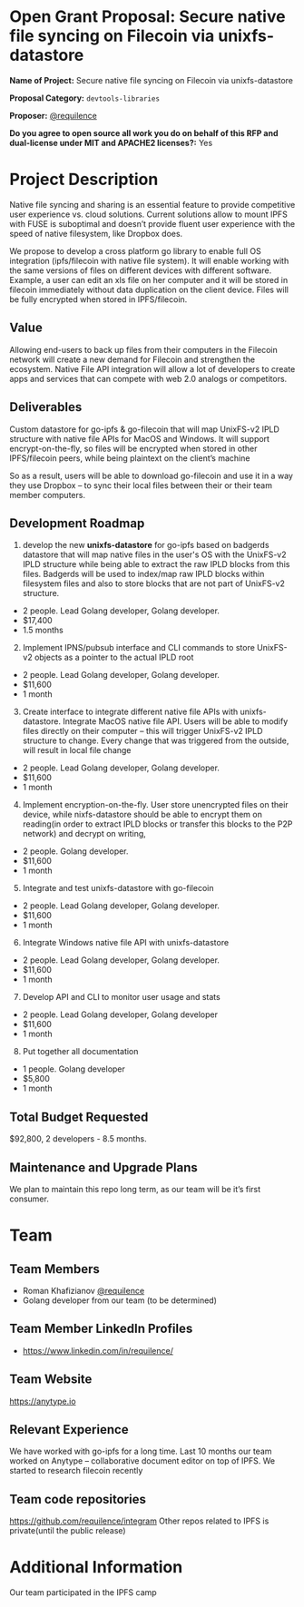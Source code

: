 # Open Grant Proposal: Secure native file syncing on Filecoin via unixfs-datastore

**Name of Project:** Secure native file syncing on Filecoin via unixfs-datastore

**Proposal Category:** `devtools-libraries`

**Proposer:** [@requilence](https://github.com/requilence)

**Do you agree to open source all work you do on behalf of this RFP and dual-license under MIT and APACHE2 licenses?:** Yes

# Project Description

Native file syncing and sharing is an essential feature to provide competitive user experience vs. cloud solutions. 
Current solutions allow to mount IPFS with FUSE is suboptimal and doesn’t provide fluent user experience with the speed of native filesystem, like Dropbox does.

We propose to develop a cross platform go library to enable full OS integration (ipfs/filecoin with native file system). It will enable working with the same versions of files on different devices with different software. Example, a user can edit an xls file on her computer and it will be stored in filecoin immediately without data duplication on the client device. Files will be fully encrypted when stored in IPFS/filecoin.

## Value

Allowing end-users to back up files from their computers in the Filecoin network will create a new demand for Filecoin and strengthen the ecosystem. Native File API integration will allow a lot of developers to create apps and services that can compete with web 2.0 analogs or competitors.

## Deliverables

Custom datastore for go-ipfs & go-filecoin that will map UnixFS-v2 IPLD structure with native file APIs for MacOS and Windows. It will support encrypt-on-the-fly, so files will be encrypted when stored in other IPFS/filecoin peers, while being plaintext on the client’s machine

So as a result, users will be able to download go-filecoin and use it in a way they use Dropbox – to sync their local files between their or their team member computers.

## Development Roadmap

1. develop the new **unixfs-datastore** for go-ipfs based on badgerds datastore that will map native files in the user's OS with the UnixFS-v2 IPLD structure while being able to extract the raw IPLD blocks from this files. Badgerds will be used to index/map raw IPLD blocks within filesystem files and also to store blocks that are not part of UnixFS-v2 structure. 
- 2 people. Lead Golang developer, Golang developer.
- $17,400
- 1.5 months
2. Implement IPNS/pubsub interface and CLI commands to store UnixFS-v2 objects as a pointer to the actual IPLD root
- 2 people. Lead Golang developer, Golang developer.
- $11,600
- 1 month
3. Create interface to integrate different native file APIs with unixfs-datastore. Integrate MacOS native file API. Users will be able to modify files directly on their computer – this will trigger UnixFS-v2 IPLD structure to change. Every change that was triggered from the outside, will result in local file change
- 2 people. Lead Golang developer, Golang developer.
- $11,600
- 1 month
4. Implement encryption-on-the-fly. User store unencrypted files on their device, while nixfs-datastore should be able to encrypt them on reading(in order to extract IPLD blocks or transfer this blocks to the P2P network) and decrypt on writing,
- 2 people. Golang developer.
- $11,600
- 1 month
5. Integrate and test unixfs-datastore with go-filecoin
- 2 people. Lead Golang developer, Golang developer.
- $11,600
- 1 month
6. Integrate Windows native file API with unixfs-datastore
- 2 people. Lead Golang developer, Golang developer.
- $11,600
- 1 month
7. Develop API and CLI to monitor user usage and stats
- 2 people. Lead Golang developer, Golang developer
- $11,600
- 1 month
8. Put together all documentation 
- 1 people. Golang developer
- $5,800
- 1 month

## Total Budget Requested

$92,800, 2 developers - 8.5 months. 

## Maintenance and Upgrade Plans

We plan to maintain this repo long term, as our team will be it’s first consumer. 

# Team

## Team Members

- Roman Khafizianov [@requilence](https://github.com/requilence)
- Golang developer from our team (to be determined)

## Team Member LinkedIn Profiles

- https://www.linkedin.com/in/requilence/

## Team Website

https://anytype.io

## Relevant Experience

We have worked with go-ipfs for a long time. Last 10 months our team worked on Anytype – collaborative document editor on top of IPFS. We started to research filecoin recently

## Team code repositories

https://github.com/requilence/integram
Other repos related to IPFS is private(until the public release)

# Additional Information

Our team participated in the IPFS camp
